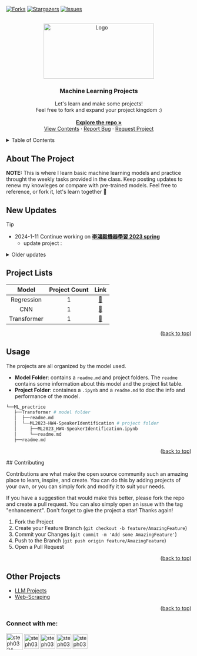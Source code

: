 

<!-- PROJECT SHIELDS -->
<!--
*** I'm using markdown "reference style" links for readability.
*** Reference links are enclosed in brackets [ ] instead of parentheses ( ).
*** See the bottom of this document for the declaration of the reference variables
*** for contributors-url, forks-url, etc. This is an optional, concise syntax you may use.
*** https://www.markdownguide.org/basic-syntax/#reference-style-links
-->
[![Forks][forks-shield]][forks-url]
[![Stargazers][stars-shield]][stars-url]
[![Issues][issues-shield]][issues-url]


<!-- PROJECT LOGO -->
<br />
<div align="center">
  <a href="https://github.com/stephanie0324/ML_practrice">
    <img src="https://i.pinimg.com/originals/0c/64/9a/0c649a17ec1e5f5ca340248b4ef4e4be.gif" alt="Logo" width="300" height="150">
  </a>

  <h3 align="center">Machine Learning Projects</h3>

  <p align="center">
    Let's learn and make some projects!
    <br>  
    Feel free to fork and expand your project kingdom :)
    <br>
    <br />
    <a href="https://github.com/stephanie0324/ML_practrice"><strong>Explore the repo »</strong></a>
    <br />
    <a href="https://github.com/stephanie0324/ML_practrice">View Contents</a>
    ·
    <a href="https://github.com/stephanie0324/ML_practrice/issues">Report Bug</a>
    ·
    <a href="https://github.com/stephanie0324/ML_practrice/issues">Request Project</a>
  </p>
</div>
<!-- TABLE OF CONTENTS -->
<details>
  <summary>Table of Contents</summary>
  <ol>
    <li><a href="#about-the-project">About The Project</a></li>
    <li><a href="#new-updates">New Updates</a></li>
    <li><a href="#project-lists">New Updates</a></li>
    <li><a href="#usage">Usage</a></li>
    <li><a href="#roadmap">Roadmap</a></li>
    <li><a href="#contributing">Contributing</a></li>
    <li><a href="#license">License</a></li>
    <li><a href="#contact">Contact</a></li>
    <li><a href="#acknowledgments">Acknowledgments</a></li>
  </ol>
</details>



<!-- ABOUT THE PROJECT -->
## About The Project

**NOTE:** This is where I learn basic machine learning models and practice throught the weekly tasks provided in the class. Keep posting updates to renew my knowleges or compare with pre-trained models. Feel free to reference, or fork it, let's learn together 🚀


<!-- NEW UPDATES -->
## New Updates

> [!TIP]
> * 2024-1-11 Continue working on [**李鴻毅機器學習 2023 spring**](https://speech.ee.ntu.edu.tw/~hylee/ml/2023-spring.php)
>   * update project : []()

<!-- OLD UPDATES -->
<details>
  <summary>Older updates</summary>
  <ol>
    <li><a >2023-9-27 Start 李鴻毅機器學習 2023 spring</a></li>
  </ol>
</details>

## Project Lists
| Model| Project Count| Link |
| :----:  |  :----:  | :----:  |
| Regression | 1 | [:open_file_folder:](ML_practrice/Regression) |
|CNN|1|  [:open_file_folder:](ML_practrice/CNN)|
|Transformer|1|  [:open_file_folder:](ML_practrice/Transformer)|
<p align="right">(<a href="#readme-top">back to top</a>)</p>

<!-- USAGE EXAMPLES -->
## Usage
The projects are all organized by the model used.
* **Model Folder**: contains a `readme.md` and project folders. The `readme` contains some information about this model and the project list table.
* **Project Folder**: containes a `.ipynb` and a `readme.md` to doc the info and performance of the model.
```bash
└──ML_practrice
   ├──Transformer # model folder
   │  ├──readme.md 
   │  └──ML2023-HW4-SpeakerIdentification # project folder
   │     ├──ML2023_HW4-SpeakerIdentification.ipynb
   │     └──readme.md
   ├──readme.md
```
<p align="right">(<a href="#readme-top">back to top</a>)</p>
<!-- CONTRIBUTING -->
## Contributing

Contributions are what make the open source community such an amazing place to learn, inspire, and create. 
You can do this by adding projects of your own, or you can simply fork and modify it to suit your needs.

If you have a suggestion that would make this better, please fork the repo and create a pull request. You can also simply open an issue with the tag "enhancement".
Don't forget to give the project a star! Thanks again!

1. Fork the Project
2. Create your Feature Branch (`git checkout -b feature/AmazingFeature`)
3. Commit your Changes (`git commit -m 'Add some AmazingFeature'`)
4. Push to the Branch (`git push origin feature/AmazingFeature`)
5. Open a Pull Request

<p align="right">(<a href="#readme-top">back to top</a>)</p>


## Other Projects
* [LLM Projects](https://github.com/stephanie0324/Finetune_LLM)
* [Web-Scraping](https://github.com/stephanie0324/Web-Scraping-)

<p align="right">(<a href="#readme-top">back to top</a>)</p>


<h3 align="left">Connect with me:</h3>
<p align="left">
<a href="https://github.com/stephanie0324/" target="blank"><img align='center' src= "https://cdn2.iconfinder.com/data/icons/font-awesome/1792/github-square-512.png"alt="steph0324" height="45" width="45" /></a>
<a href="https://www.facebook.com/profile.php?id=100005029028402&locale=zh_TW" target="blank"><img align="center" src="https://static-00.iconduck.com/assets.00/facebook-icon-512x512-seb542ju.png" alt="steph0324" height="40" width="40" /></a>
<a href="https://www.linkedin.com/in/stephanie-chiang-42100b165/" target="blank"><img align="center" src="https://cdn-icons-png.flaticon.com/256/174/174857.png" alt="steph0324" height="40" width="40" /></a>
<a href="https://www.instagram.com/yrs_2499?igsh=MXJ5MHNpc2ZxNHh5NA%3D%3D&utm_source=qr" target="blank"><img align="center" src="https://upload.wikimedia.org/wikipedia/commons/thumb/a/a5/Instagram_icon.png/600px-Instagram_icon.png" alt="steph0324" height="40" width="40" /></a>
<a href="https://www.youtube.com/channel/UCpIrOv7O2R7HfpCEMQEOOKQ" target="blank"><img align="center" src="https://static-00.iconduck.com/assets.00/youtube-icon-512x512-80maysdk.png" alt="steph0324" height="40" width="40" /></a>

<!-- MARKDOWN LINKS & IMAGES -->
<!-- https://www.markdownguide.org/basic-syntax/#reference-style-links -->
[forks-shield]: https://img.shields.io/github/forks/othneildrew/Best-README-Template.svg?style=for-the-badge
[forks-url]: https://github.com/stephanie0324/ML_practrice/network/members
[stars-shield]: https://img.shields.io/github/stars/othneildrew/Best-README-Template.svg?style=for-the-badge
[stars-url]: https://github.com/stephanie0324/ML_practrice/stargazers
[issues-shield]: https://img.shields.io/github/issues/othneildrew/Best-README-Template.svg?style=for-the-badge
[issues-url]: https://github.com/stephanie0324/ML_practrice/issues

